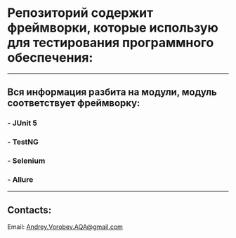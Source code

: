 # Репозиторий содержит фреймворки, которые использую для тестирования программного обеспечения:

---

## Вся информация разбита на модули, модуль соответствует фреймворку:

### - **JUnit 5** 
### - **TestNG** 
### - **Selenium**
### - **Allure**

---
## Contacts:
Email: Andrey.Vorobev.AQA@gmail.com